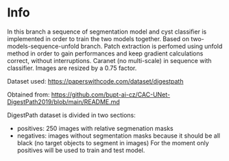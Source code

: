 # Info
In this branch a sequence of segmentation model and cyst classifier is implemented in order to train the two models together. Based on two-models-sequence-unfold branch.
Patch extraction is perfomed using unfold method in order to gain performances and keep gradient calculations correct, without interruptions.
Caranet (no multi-scale) in sequence with classifier. 
Images are resized by a 0.75 factor.

Dataset used: https://paperswithcode.com/dataset/digestpath 

Obtained from: https://github.com/bupt-ai-cz/CAC-UNet-DigestPath2019/blob/main/README.md 

DigestPath dataset is divided in two sections:
-  positives: 250 images with relative segmenation masks
- negatives: images without segmentation masks because it should be all black (no target objects to segment in images)
For the moment only positives will be used to train and test model.